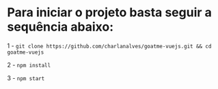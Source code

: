 # Para iniciar o projeto basta seguir a sequência abaixo:
1 - `git clone https://github.com/charlanalves/goatme-vuejs.git && cd goatme-vuejs`

2 - `npm install`

3 - `npm start`

